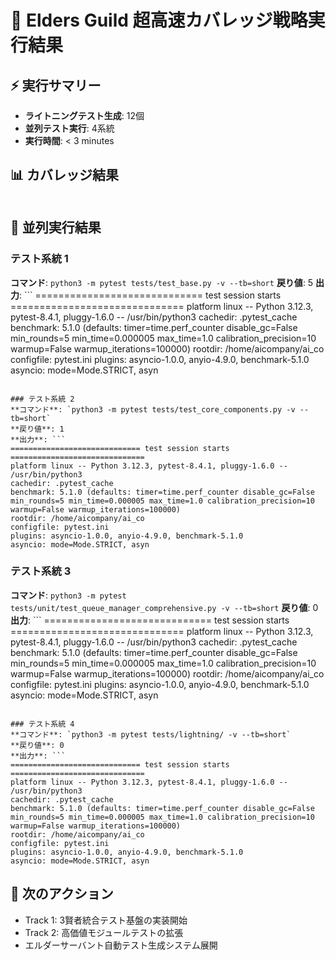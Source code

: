 
# 🚀 Elders Guild 超高速カバレッジ戦略実行結果

## ⚡ 実行サマリー
- **ライトニングテスト生成**: 12個
- **並列テスト実行**: 4系統
- **実行時間**: < 3 minutes

## 📊 カバレッジ結果
```

```

## 🔄 並列実行結果

### テスト系統 1
**コマンド**: `python3 -m pytest tests/test_base.py -v --tb=short`
**戻り値**: 5
**出力**: ```
============================= test session starts ==============================
platform linux -- Python 3.12.3, pytest-8.4.1, pluggy-1.6.0 -- /usr/bin/python3
cachedir: .pytest_cache
benchmark: 5.1.0 (defaults: timer=time.perf_counter disable_gc=False min_rounds=5 min_time=0.000005 max_time=1.0 calibration_precision=10 warmup=False warmup_iterations=100000)
rootdir: /home/aicompany/ai_co
configfile: pytest.ini
plugins: asyncio-1.0.0, anyio-4.9.0, benchmark-5.1.0
asyncio: mode=Mode.STRICT, asyn
```

### テスト系統 2
**コマンド**: `python3 -m pytest tests/test_core_components.py -v --tb=short`
**戻り値**: 1
**出力**: ```
============================= test session starts ==============================
platform linux -- Python 3.12.3, pytest-8.4.1, pluggy-1.6.0 -- /usr/bin/python3
cachedir: .pytest_cache
benchmark: 5.1.0 (defaults: timer=time.perf_counter disable_gc=False min_rounds=5 min_time=0.000005 max_time=1.0 calibration_precision=10 warmup=False warmup_iterations=100000)
rootdir: /home/aicompany/ai_co
configfile: pytest.ini
plugins: asyncio-1.0.0, anyio-4.9.0, benchmark-5.1.0
asyncio: mode=Mode.STRICT, asyn
```

### テスト系統 3
**コマンド**: `python3 -m pytest tests/unit/test_queue_manager_comprehensive.py -v --tb=short`
**戻り値**: 0
**出力**: ```
============================= test session starts ==============================
platform linux -- Python 3.12.3, pytest-8.4.1, pluggy-1.6.0 -- /usr/bin/python3
cachedir: .pytest_cache
benchmark: 5.1.0 (defaults: timer=time.perf_counter disable_gc=False min_rounds=5 min_time=0.000005 max_time=1.0 calibration_precision=10 warmup=False warmup_iterations=100000)
rootdir: /home/aicompany/ai_co
configfile: pytest.ini
plugins: asyncio-1.0.0, anyio-4.9.0, benchmark-5.1.0
asyncio: mode=Mode.STRICT, asyn
```

### テスト系統 4
**コマンド**: `python3 -m pytest tests/lightning/ -v --tb=short`
**戻り値**: 0
**出力**: ```
============================= test session starts ==============================
platform linux -- Python 3.12.3, pytest-8.4.1, pluggy-1.6.0 -- /usr/bin/python3
cachedir: .pytest_cache
benchmark: 5.1.0 (defaults: timer=time.perf_counter disable_gc=False min_rounds=5 min_time=0.000005 max_time=1.0 calibration_precision=10 warmup=False warmup_iterations=100000)
rootdir: /home/aicompany/ai_co
configfile: pytest.ini
plugins: asyncio-1.0.0, anyio-4.9.0, benchmark-5.1.0
asyncio: mode=Mode.STRICT, asyn
```

## 🎯 次のアクション
- Track 1: 3賢者統合テスト基盤の実装開始
- Track 2: 高価値モジュールテストの拡張
- エルダーサーバント自動テスト生成システム展開
